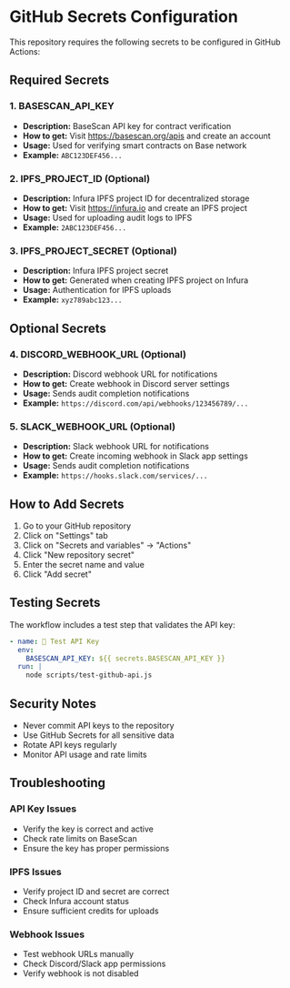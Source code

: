 # GitHub Secrets Configuration

This repository requires the following secrets to be configured in GitHub Actions:

## Required Secrets

### 1. BASESCAN_API_KEY
- **Description:** BaseScan API key for contract verification
- **How to get:** Visit https://basescan.org/apis and create an account
- **Usage:** Used for verifying smart contracts on Base network
- **Example:** `ABC123DEF456...`

### 2. IPFS_PROJECT_ID (Optional)
- **Description:** Infura IPFS project ID for decentralized storage
- **How to get:** Visit https://infura.io and create an IPFS project
- **Usage:** Used for uploading audit logs to IPFS
- **Example:** `2ABC123DEF456...`

### 3. IPFS_PROJECT_SECRET (Optional)
- **Description:** Infura IPFS project secret
- **How to get:** Generated when creating IPFS project on Infura
- **Usage:** Authentication for IPFS uploads
- **Example:** `xyz789abc123...`

## Optional Secrets

### 4. DISCORD_WEBHOOK_URL (Optional)
- **Description:** Discord webhook URL for notifications
- **How to get:** Create webhook in Discord server settings
- **Usage:** Sends audit completion notifications
- **Example:** `https://discord.com/api/webhooks/123456789/...`

### 5. SLACK_WEBHOOK_URL (Optional)
- **Description:** Slack webhook URL for notifications
- **How to get:** Create incoming webhook in Slack app settings
- **Usage:** Sends audit completion notifications
- **Example:** `https://hooks.slack.com/services/...`

## How to Add Secrets

1. Go to your GitHub repository
2. Click on "Settings" tab
3. Click on "Secrets and variables" → "Actions"
4. Click "New repository secret"
5. Enter the secret name and value
6. Click "Add secret"

## Testing Secrets

The workflow includes a test step that validates the API key:

```yaml
- name: 🧪 Test API Key
  env:
    BASESCAN_API_KEY: ${{ secrets.BASESCAN_API_KEY }}
  run: |
    node scripts/test-github-api.js
```

## Security Notes

- Never commit API keys to the repository
- Use GitHub Secrets for all sensitive data
- Rotate API keys regularly
- Monitor API usage and rate limits

## Troubleshooting

### API Key Issues
- Verify the key is correct and active
- Check rate limits on BaseScan
- Ensure the key has proper permissions

### IPFS Issues
- Verify project ID and secret are correct
- Check Infura account status
- Ensure sufficient credits for uploads

### Webhook Issues
- Test webhook URLs manually
- Check Discord/Slack app permissions
- Verify webhook is not disabled
